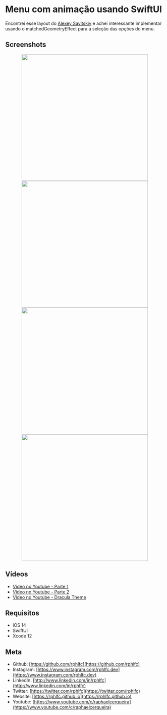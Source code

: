 # Menu com animação usando SwiftUI
Encontrei esse layout do [Alexey Savitskiy](https://www.instagram.com/alexey_savitskiy/) e achei interessante implementar usando o matchedGeometryEffect para a seleção das opções do menu.

## Screenshots
<p align="center">
    <img src="https://user-images.githubusercontent.com/16376748/122358125-ba884180-cf2a-11eb-8229-5f4f55b531f3.png" width="400">
    <img src="https://user-images.githubusercontent.com/16376748/122358114-b78d5100-cf2a-11eb-97a4-03e36c06bb11.png" width="400">
    <img src="https://user-images.githubusercontent.com/16376748/122358095-b2300680-cf2a-11eb-9ee9-09149c1ec10e.png" width="400">
    <img src="https://user-images.githubusercontent.com/16376748/122623250-c6325000-d071-11eb-89b8-95ae0ab6063e.png" width="400">    
</p>

## Vídeos
- [Vídeo no Youtube - Parte 1](https://youtu.be/geHpcuxU2bM)
- [Vídeo no Youtube - Parte 2](https://youtu.be/21UNDatuFZ0)
- [Vídeo no Youtube - Dracula Theme](https://youtu.be/TuCj9Vk1nuY)

## Requisitos
- iOS 14
- SwiftUI
- Xcode 12

## Meta
- Github: [https://github.com/rphlfc](https://github.com/rphlfc)
- Instagram: [https://www.instagram.com/rphlfc.dev](https://www.instagram.com/rphlfc.dev)
- LinkedIn: [http://www.linkedin.com/in/rphlfc](http://www.linkedin.com/in/rphlfc)
- Twitter: [https://twitter.com/rphlfc](https://twitter.com/rphlfc)
- Website: [https://rphlfc.github.io](https://rphlfc.github.io)
- Youtube: [https://www.youtube.com/c/raphaelcerqueira](https://www.youtube.com/c/raphaelcerqueira)

